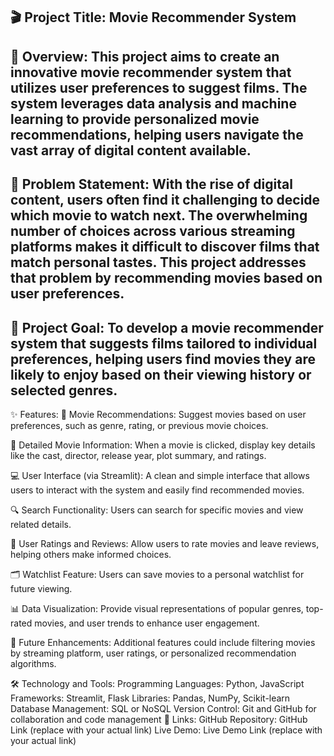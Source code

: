 🎬 Project Title:
Movie Recommender System
------------------------------------------------------------------------------------------------------------------------------------------------------------------------------------------------------------------------------------------------------------------------------------------------------------
📖 Overview:
This project aims to create an innovative movie recommender system that utilizes user preferences to suggest films.
The system leverages data analysis and machine learning to provide personalized movie recommendations, helping users navigate the vast array of digital content available.
------------------------------------------------------------------------------------------------------------------------------------------------------------------------------------------------------------
📝 Problem Statement:
With the rise of digital content, users often find it challenging to decide which movie to watch next.
The overwhelming number of choices across various streaming platforms makes it difficult to discover films that match personal tastes. 
This project addresses that problem by recommending movies based on user preferences.
-----------------------------------------------------------------------------------------------------------------------------------------------------------------------------------------------------------
🎯 Project Goal:
To develop a movie recommender system that suggests films tailored to individual preferences, helping users find movies they are likely to enjoy based on their viewing history or selected genres.
---------------------------------------------------------------------------------------------------------------------------------------------------------------------
✨ Features:
🎥 Movie Recommendations:
Suggest movies based on user preferences, such as genre, rating, or previous movie choices.

📜 Detailed Movie Information:
When a movie is clicked, display key details like the cast, director, release year, plot summary, and ratings.

💻 User Interface (via Streamlit):
A clean and simple interface that allows users to interact with the system and easily find recommended movies.

🔍 Search Functionality:
Users can search for specific movies and view related details.

🌟 User Ratings and Reviews:
Allow users to rate movies and leave reviews, helping others make informed choices.

🗂️ Watchlist Feature:
Users can save movies to a personal watchlist for future viewing.

📊 Data Visualization:
Provide visual representations of popular genres, top-rated movies, and user trends to enhance user engagement.

🚀 Future Enhancements:
Additional features could include filtering movies by streaming platform, user ratings, or personalized recommendation algorithms.

🛠️ Technology and Tools:
Programming Languages: Python, JavaScript
Frameworks: Streamlit, Flask
Libraries: Pandas, NumPy, Scikit-learn
Database Management: SQL or NoSQL
Version Control: Git and GitHub for collaboration and code management
🔗 Links:
GitHub Repository: GitHub Link (replace with your actual link)
Live Demo: Live Demo Link (replace with your actual link)
